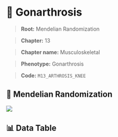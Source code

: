 # 🧪 Gonarthrosis

> **Root:** Mendelian Randomization

> **Chapter:** 13  

> **Chapter name:** Musculoskeletal

> **Phenotype:** Gonarthrosis  

> **Code:** `M13_ARTHROSIS_KNEE`

## 🧬 Mendelian Randomization  

<img src="/MR/Figures/Forward/M13_ARTHROSIS_KNEE.png"/>

## 📊 Data Table

<CsvTableMRF src="/MR_Data/Forward/M13_ARTHROSIS_KNEE.csv"/>
